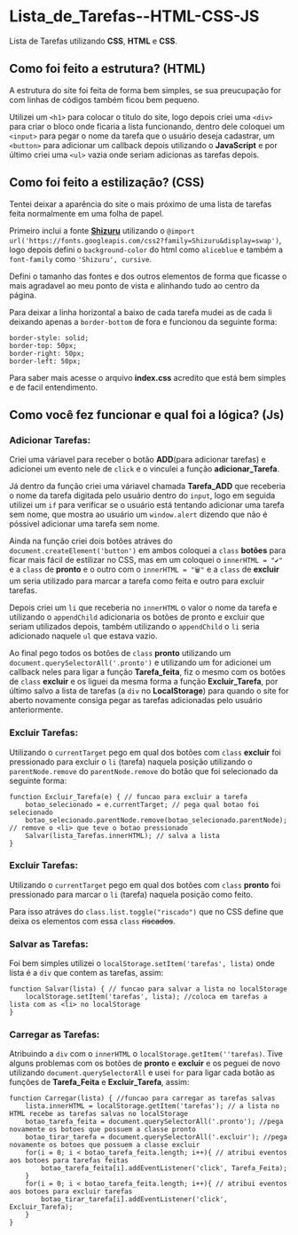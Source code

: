 # Lista_de_Tarefas--HTML-CSS-JS
Lista de Tarefas utilizando  **CSS**, **HTML** e **CSS**.

## Como foi feito a estrutura? (HTML) ##

A estrutura do site foi feita de forma bem simples, se sua preucupação for com linhas de códigos também ficou bem pequeno.

Utilizei um `<h1>` para colocar o titulo do site, logo depois criei uma `<div>` para criar o bloco onde ficaria a lista funcionando, dentro dele coloquei um `<input>` para pegar o nome da tarefa que o usuário deseja cadastrar, um `<button>` para adicionar um callback depois utilizando o **JavaScript** e por último criei uma `<ul>` vazia onde seriam adicionas as tarefas depois.

## Como foi feito a estilização? (CSS) ##

Tentei deixar a aparência do site o mais próximo de uma lista de tarefas feita normalmente em uma folha de papel. 

Primeiro inclui a fonte [**Shizuru**](https://fonts.google.com/specimen/Shizuru?query=Shizuru) utilizando o `@import url('https://fonts.googleapis.com/css2?family=Shizuru&display=swap')`, logo depois defini o `background-color` do html como `aliceblue` e também a `font-family` como `'Shizuru', cursive`.

Defini o tamanho das fontes e dos outros elementos de forma que ficasse o mais agradavel ao meu ponto de vista e alinhando tudo ao centro da página.

Para deixar a linha horizontal a baixo de cada tarefa mudei as de cada li deixando apenas a `border-bottom` de fora e funcionou da seguinte forma:

```
border-style: solid;
border-top: 50px;
border-right: 50px;
border-left: 50px;
```

Para saber mais acesse o arquivo **index.css** acredito que está bem simples e de facil entendimento.

## Como você fez funcionar e qual foi a lógica? (Js) ##

### Adicionar Tarefas: ###

Criei uma váriavel para receber o botão **ADD**(para adicionar tarefas) e adicionei um evento nele de `click` e o vinculei a função **adicionar_Tarefa**.

Já dentro da função criei uma váriavel chamada **Tarefa_ADD** que receberia o nome da tarefa digitada pelo usuário dentro do `input`, logo em seguida utilizei um `if` para verificar se o usuário está tentando adicionar uma tarefa sem nome, que mostra ao usuário um `window.alert` dizendo que não é póssivel adicionar uma tarefa sem nome. 

Ainda na função criei dois botões atráves do `document.createElement('button')` em ambos coloquei a `class` **botões** para ficar mais fácil de estilizar no CSS, mas em um coloquei o `innerHTML = "✔️"` e a `class` de **pronto** e o outro com o `innerHTML = "🗑️"` e a `class` de **excluir** um seria utilizado para marcar a tarefa como feita e outro para excluir tarefas.

Depois criei um `li` que receberia no `innerHTML` o valor o nome da tarefa e utilizando o `appendChild` adicionaria os botões de pronto e excluir que seriam utilizados depois, também utilizando o `appendChild` o `li` seria adicionado naquele `ul` que estava vazio.

Ao final pego todos os botões de `class` **pronto** utilizando um `document.querySelectorAll('.pronto')` e utilizando um for adicionei um callback neles para ligar a função **Tarefa_feita**, fiz o mesmo com os botões de `class` **excluir** e os liguei da mesma forma a função **Excluir_Tarefa**, por último salvo a lista de tarefas (a `div` no **LocalStorage**) para quando o site for aberto novamente consiga pegar as tarefas adicionadas pelo usuário anteriormente.

### Excluir Tarefas: ###

Utilizando o `currentTarget` pego em qual dos botões com `class` **excluir** foi pressionado para excluir o `li` (tarefa) naquela posição utilizando o `parentNode.remove` do `parentNode.remove` do botão que foi selecionado da seguinte forma:

```
function Excluir_Tarefa(e) { // funcao para excluir a tarefa
    botao_selecionado = e.currentTarget; // pega qual botao foi selecionado
    botao_selecionado.parentNode.remove(botao_selecionado.parentNode); // remove o <li> que teve o botao pressionado
    Salvar(lista_Tarefas.innerHTML); // salva a lista
}
```

### Excluir Tarefas: ###

Utilizando o `currentTarget` pego em qual dos botões com `class` **pronto** foi pressionado para marcar o `li` (tarefa) naquela posição como feito.

Para isso atráves do `class.list.toggle("riscado")` que no CSS define que deixa os elementos com essa `class` ~~riscados~~.

### Salvar as Tarefas: ###

Foi bem simples utilizei o `localStorage.setItem('tarefas', lista)` onde lista é a `div` que contem as tarefas, assim:

```
function Salvar(lista) { // funcao para salvar a lista no localStorage
    localStorage.setItem('tarefas', lista); //coloca em tarefas a lista com as <li> no localStorage
}
```

### Carregar as Tarefas: ###

Atribuindo a `div` com o `innerHTML` o `localStorage.getItem(''tarefas)`. Tive alguns problemas com os botões de **pronto** e **excluir** e os peguei de novo utilizando `document.querySelectorAll` e usei `for` para ligar cada botão as funções de **Tarefa_Feita** e **Excluir_Tarefa**, assim:

```
function Carregar(lista) { //funcao para carregar as tarefas salvas
    lista.innerHTML = localStorage.getItem('tarefas'); // a lista no HTML recebe as tarefas salvas no localStorage
    botao_tarefa_feita = document.querySelectorAll('.pronto'); //pega novamente os botoes que possuem a classe pronto 
    botao_tirar_tarefa = document.querySelectorAll('.excluir'); //pega novamente os botoes que possuem a classe excluir
    for(i = 0; i < botao_tarefa_feita.length; i++){ // atribui eventos aos botoes para tarefas feitas
        botao_tarefa_feita[i].addEventListener('click', Tarefa_Feita);
    }
    for(i = 0; i < botao_tarefa_feita.length; i++){ // atribui eventos aos botoes para excluir tarefas
        botao_tirar_tarefa[i].addEventListener('click', Excluir_Tarefa);
    }
}
```

